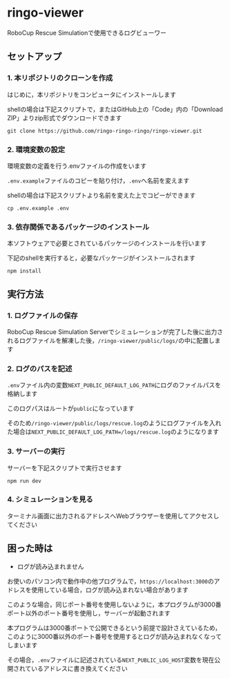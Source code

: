 # ringo-viewer


<!-- Next-generation RoboCup Rescue Simulation Log Viewer -->


RoboCup Rescue Simulationで使用できるログビューワー


## セットアップ
### 1. 本リポジトリのクローンを作成

はじめに，本リポジトリをコンピュータにインストールします

shellの場合は下記スクリプトで，またはGitHub上の「Code」内の「Download ZIP」よりzip形式でダウンロードできます

```shell
git clone https://github.com/ringo-ringo-ringo/ringo-viewer.git
```


### 2. 環境変数の設定

環境変数の定義を行う.envファイルの作成をいます

`.env.example`ファイルのコピーを貼り付け，`.env`へ名前を変えます

shellの場合は下記スクリプトより名前を変えた上でコピーができます

```shell
cp .env.example .env
```


### 3. 依存関係であるパッケージのインストール

本ソフトウェアで必要とされているパッケージのインストールを行います

下記のshellを実行すると，必要なパッケージがインストールされます

```shell
npm install
```


## 実行方法

### 1. ログファイルの保存

RoboCup Rescue Simulation Serverでシミュレーションが完了した後に出力されるログファイルを解凍した後，`/ringo-viewer/public/logs/`の中に配置します


### 2. ログのパスを記述

`.env`ファイル内の変数`NEXT_PUBLIC_DEFAULT_LOG_PATH`にログのファイルパスを格納します

このログパスはルートが`public`になっています

そのため`/ringo-viewer/public/logs/rescue.log`のようにログファイルを入れた場合は`NEXT_PUBLIC_DEFAULT_LOG_PATH=/logs/rescue.log`のようになります


### 3. サーバーの実行

サーバーを下記スクリプトで実行させます

```shell
npm run dev
```


### 4. シミュレーションを見る

ターミナル画面に出力されるアドレスへWebブラウザーを使用してアクセスしてください


## 困った時は

-  ログが読み込まれません

お使いのパソコン内で動作中の他プログラムで，`https://localhost:3000`のアドレスを使用している場合，ログが読み込まれない場合があります

このような場合，同じポート番号を使用しないように，本プログラムが3000番ポート以外のポート番号を使用し，サーバーが起動されます

本プログラムは3000番ポートで公開できるという前提で設計さえているため，このように3000番以外のポート番号を使用するとログが読み込まれなくなってしまいます

その場合，`.env`ファイルに記述されている`NEXT_PUBLIC_LOG_HOST`変数を現在公開されているアドレスに書き換えてください


